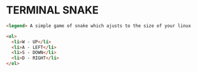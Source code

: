 # TERMINAL SNAKE

```html
<legend> A simple game of snake which ajusts to the size of your linux terminal. </legend>
```
```html
<ol>
  <li>W - UP</li>
  <li>A - LEFT</li>
  <li>S - DOWN</li>
  <li>D - RIGHT</li>
</ol>
```
